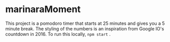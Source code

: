 # marinaraMoment
This project is a pomodoro timer that starts at 25 minutes and gives you a 5 minute break. The styling of the numbers is an inspiration from Google IO's countdown in 2016.
To run this locally, `npm start` .
